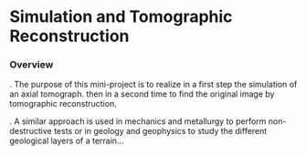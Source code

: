 # Simulation and Tomographic Reconstruction
### Overview
. The purpose of this mini-project is to realize in a first step the simulation of an axial tomograph. then in a second time to find the original image by tomographic reconstruction.

. A similar approach is used in mechanics and metallurgy to perform non-destructive tests or in geology and geophysics to study the different geological layers of a terrain...


